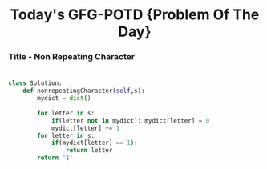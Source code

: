 <h1 align="center">Today's GFG-POTD {Problem Of The Day}</h1>

### Title - Non Repeating Character<br><br>

```python
class Solution:
    def nonrepeatingCharacter(self,s):
        mydict = dict()
        
        for letter in s:
            if(letter not in mydict): mydict[letter] = 0
            mydict[letter] += 1
        for letter in s:
            if(mydict[letter] == 1):
                return letter
        return '$'
```
